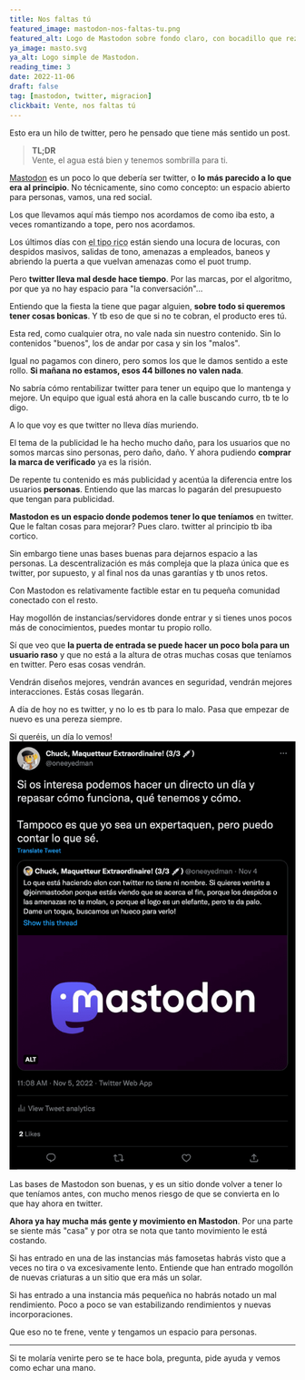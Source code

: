 ```yaml
---
title: Nos faltas tú
featured_image: mastodon-nos-faltas-tu.png
featured_alt: Logo de Mastodon sobre fondo claro, con bocadillo que reza «Vente, solo nos faltas tú».
ya_image: masto.svg
ya_alt: Logo simple de Mastodon.
reading_time: 3
date: 2022-11-06
draft: false
tag: [mastodon, twitter, migracion]
clickbait: Vente, nos faltas tú
---
```

Esto era un hilo de twitter, pero he pensado que tiene más sentido un post.

> **TL;DR**  
Vente, el agua está bien y tenemos sombrilla para ti.

[Mastodon](https://joinmastodon.org) es un poco lo que debería ser twitter, o **lo más parecido a lo que era al principio**. No técnicamente, sino como concepto: un espacio abierto para personas, vamos, una red social.

Los que llevamos aquí más tiempo nos acordamos de como iba esto, a veces romantizando a tope, pero nos acordamos.

Los últimos días con <abbr title="elon musk">el tipo rico</abbr> están siendo una locura de locuras, con despidos masivos, salidas de tono, amenazas a empleados, baneos y abriendo la puerta a que vuelvan amenazas como el puot trump.

Pero **twitter lleva mal desde hace tiempo**. Por las marcas, por el algoritmo, por que ya no hay espacio para "la conversación"...

Entiendo que la fiesta la tiene que pagar alguien, **sobre todo si queremos tener cosas bonicas**. Y tb eso de que si no te cobran, el producto eres tú.

Esta red, como cualquier otra, no vale nada sin nuestro contenido. Sin lo contenidos "buenos", los de andar por casa y sin los "malos".

Igual no pagamos con dinero, pero somos los que le damos sentido a este rollo. **Si mañana no estamos, esos 44 billones no valen nada**.

No sabría cómo rentabilizar twitter para tener un equipo que lo mantenga y mejore. Un equipo que igual está ahora en la calle buscando curro, tb te lo digo.

A lo que voy es que twitter no lleva días muriendo.

El tema de la publicidad le ha hecho mucho daño, para los usuarios que no somos marcas sino personas, pero daño, daño. Y ahora pudiendo **comprar la marca de verificado** ya es la risión. 

De repente tu contenido es más publicidad y acentúa la diferencia entre los usuarios **personas**. 
Entiendo que las marcas lo pagarán del presupuesto que tengan para publicidad.

**Mastodon es un espacio donde podemos tener lo que teníamos** en twitter. Que le faltan cosas para mejorar? Pues claro. twitter al principio tb iba cortico.

Sin embargo tiene unas bases buenas para dejarnos espacio a las personas. La descentralización es más compleja que la plaza única que es twitter, por supuesto, y al final nos da unas garantías y tb unos retos.

Con Mastodon es relativamente factible estar en tu pequeña comunidad conectado con el resto.

Hay mogollón de instancias/servidores donde entrar y si tienes unos pocos más de conocimientos, puedes montar tu propio rollo.

Sí que veo que **la puerta de entrada se puede hacer un poco bola para un usuario raso** y que no está a la altura de otras muchas cosas que teníamos en twitter. Pero esas cosas vendrán.

Vendrán diseños mejores, vendrán avances en seguridad, vendrán mejores interacciones. Estás cosas llegarán.

A día de hoy no es twitter, y no lo es tb para lo malo. Pasa que empezar de nuevo es una pereza siempre.

Si queréis, un día lo vemos!
[![Tweet donde me ofrezco a hacer un día u directo/video explicando Mastodon](img/tweet-como-funciona.png)](https://twitter.com/oneeyedman/status/1588835746659856384 "Vemos un día cómo funciona Mastodon")

Las bases de Mastodon son buenas, y es un sitio donde volver a tener lo que teníamos antes, con mucho menos riesgo de que se convierta en lo que hay ahora en twitter.

**Ahora ya hay mucha más gente y movimiento en Mastodon**. Por una parte se siente más "casa" y por otra se nota que tanto movimiento le está costando.

Si has entrado en una de las instancias más famosetas habrás visto que a veces no tira o va excesivamente lento. Entiende que han entrado mogollón de nuevas criaturas a un sitio que era más un solar.

Si has entrado a una instancia más pequeñica no habrás notado un mal rendimiento. Poco a poco se van estabilizando rendimientos y nuevas incorporaciones.

Que eso no te frene, vente y tengamos un espacio para personas.

---

Si te molaría venirte pero se te hace bola, pregunta, pide ayuda y vemos como echar una mano.